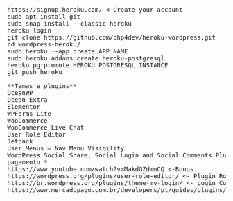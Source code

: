 <pre>
https://signup.heroku.com/ <-Create your account
sudo apt install git
sudo snap install --classic heroku
heroku login
git clone https://github.com/php4dev/heroku-wordpress.git
cd wordpress-heroku/
sudo heroku --app create APP_NAME
sudo heroku addons:create heroku-postgresql
heroku pg:promote HEROKU_POSTGRESQL_INSTANCE
git push heroku

**Temas e plugins**
OceanWP
Ocean Extra
Elementor
WPForms Lite
WooCommerce
WooCommerce Live Chat
User Role Editor
Jetpack
User Menus – Nav Menu Visibility
WordPress Social Share, Social Login and Social Comments Plugin – Super Socialize
pagamento *
https://www.youtube.com/watch?v=MakdGZdmmCQ <-Bonus
https://wordpress.org/plugins/user-role-editor/ <- Plugin Roles Editor
https://br.wordpress.org/plugins/theme-my-login/ <- Login Customer
https://www.mercadopago.com.br/developers/pt/guides/plugins/woocommerce/instalation/ <- pagamento
</pre>
